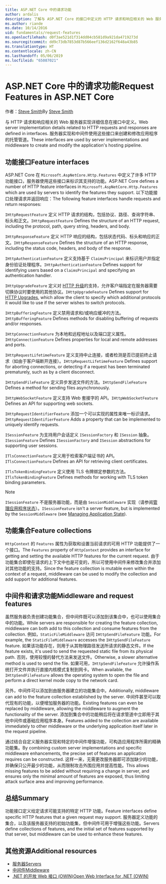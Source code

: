 ```yaml
---
title: ASP.NET Core 中的请求功能
author: ardalis
description: 了解与 ASP.NET Core 的接口中定义的 HTTP 请求和响应相关的 Web 服务器实现详细信息。
ms.author: riande
ms.date: 10/14/2016
uid: fundamentals/request-features
ms.openlocfilehash: d0f3ae521d1f314dd04cb581d9a921da4719273d
ms.sourcegitcommit: dd9c73db7853d87b566eef136d2162f648a43b85
ms.translationtype: HT
ms.contentlocale: zh-CN
ms.lasthandoff: 05/06/2019
ms.locfileid: "65087021"
---
```

# <a name="request-features-in-aspnet-core"></a><span data-ttu-id="75856-103">ASP.NET Core 中的请求功能</span><span class="sxs-lookup"><span data-stu-id="75856-103">Request Features in ASP.NET Core</span></span>

<span data-ttu-id="75856-104">作者：[Steve Smith](https://ardalis.com/)</span><span class="sxs-lookup"><span data-stu-id="75856-104">By [Steve Smith](https://ardalis.com/)</span></span>

<span data-ttu-id="75856-105">与 HTTP 请求和响应相关的 Web 服务器实现详细信息在接口中定义。</span><span class="sxs-lookup"><span data-stu-id="75856-105">Web server implementation details related to HTTP requests and responses are defined in interfaces.</span></span> <span data-ttu-id="75856-106">服务器实现和中间件使用这些接口来创建和修改应用程序的托管管道。</span><span class="sxs-lookup"><span data-stu-id="75856-106">These interfaces are used by server implementations and middleware to create and modify the application's hosting pipeline.</span></span>

## <a name="feature-interfaces"></a><span data-ttu-id="75856-107">功能接口</span><span class="sxs-lookup"><span data-stu-id="75856-107">Feature interfaces</span></span>

<span data-ttu-id="75856-108">ASP.NET Core 在 `Microsoft.AspNetCore.Http.Features` 中定义了许多 HTTP 功能接口，服务器使用这些接口来标识其支持的功能。</span><span class="sxs-lookup"><span data-stu-id="75856-108">ASP.NET Core defines a number of HTTP feature interfaces in `Microsoft.AspNetCore.Http.Features` which are used by servers to identify the features they support.</span></span> <span data-ttu-id="75856-109">以下功能接口处理请求并返回响应：</span><span class="sxs-lookup"><span data-stu-id="75856-109">The following feature interfaces handle requests and return responses:</span></span>

<span data-ttu-id="75856-110">`IHttpRequestFeature` 定义 HTTP 请求的结构，包括协议、路径、查询字符串、标头和正文。</span><span class="sxs-lookup"><span data-stu-id="75856-110">`IHttpRequestFeature` Defines the structure of an HTTP request, including the protocol, path, query string, headers, and body.</span></span>

<span data-ttu-id="75856-111">`IHttpResponseFeature` 定义 HTTP 响应的结构，包括状态代码、标头和响应的正文。</span><span class="sxs-lookup"><span data-stu-id="75856-111">`IHttpResponseFeature` Defines the structure of an HTTP response, including the status code, headers, and body of the response.</span></span>

<span data-ttu-id="75856-112">`IHttpAuthenticationFeature` 定义支持基于 `ClaimsPrincipal` 来标识用户并指定身份验证处理程序。</span><span class="sxs-lookup"><span data-stu-id="75856-112">`IHttpAuthenticationFeature` Defines support for identifying users based on a `ClaimsPrincipal` and specifying an authentication handler.</span></span>

<span data-ttu-id="75856-113">`IHttpUpgradeFeature` 定义对 [HTTP 升级](https://tools.ietf.org/html/rfc2616.html#section-14.42)的支持，允许客户端指定在服务器需要切换协议时要使用的其他协议。</span><span class="sxs-lookup"><span data-stu-id="75856-113">`IHttpUpgradeFeature` Defines support for [HTTP Upgrades](https://tools.ietf.org/html/rfc2616.html#section-14.42), which allow the client to specify which additional protocols it would like to use if the server wishes to switch protocols.</span></span>

<span data-ttu-id="75856-114">`IHttpBufferingFeature` 定义禁用请求和/或响应缓冲的方法。</span><span class="sxs-lookup"><span data-stu-id="75856-114">`IHttpBufferingFeature` Defines methods for disabling buffering of requests and/or responses.</span></span>

<span data-ttu-id="75856-115">`IHttpConnectionFeature` 为本地和远程地址以及端口定义属性。</span><span class="sxs-lookup"><span data-stu-id="75856-115">`IHttpConnectionFeature` Defines properties for local and remote addresses and ports.</span></span>

<span data-ttu-id="75856-116">`IHttpRequestLifetimeFeature` 定义支持中止连接，或者检测是否已提前终止请求（如由于客户端断开连接）。</span><span class="sxs-lookup"><span data-stu-id="75856-116">`IHttpRequestLifetimeFeature` Defines support for aborting connections, or detecting if a request has been terminated prematurely, such as by a client disconnect.</span></span>

<span data-ttu-id="75856-117">`IHttpSendFileFeature` 定义异步发送文件的方法。</span><span class="sxs-lookup"><span data-stu-id="75856-117">`IHttpSendFileFeature` Defines a method for sending files asynchronously.</span></span>

<span data-ttu-id="75856-118">`IHttpWebSocketFeature` 定义支持 Web 套接字的 API。</span><span class="sxs-lookup"><span data-stu-id="75856-118">`IHttpWebSocketFeature` Defines an API for supporting web sockets.</span></span>

<span data-ttu-id="75856-119">`IHttpRequestIdentifierFeature` 添加一个可以实现的属性来唯一标识请求。</span><span class="sxs-lookup"><span data-stu-id="75856-119">`IHttpRequestIdentifierFeature` Adds a property that can be implemented to uniquely identify requests.</span></span>

<span data-ttu-id="75856-120">`ISessionFeature` 为支持用户会话定义 `ISessionFactory` 和 `ISession` 抽象。</span><span class="sxs-lookup"><span data-stu-id="75856-120">`ISessionFeature` Defines `ISessionFactory` and `ISession` abstractions for supporting user sessions.</span></span>

<span data-ttu-id="75856-121">`ITlsConnectionFeature` 定义用于检索客户端证书的 API。</span><span class="sxs-lookup"><span data-stu-id="75856-121">`ITlsConnectionFeature` Defines an API for retrieving client certificates.</span></span>

<span data-ttu-id="75856-122">`ITlsTokenBindingFeature` 定义使用 TLS 令牌绑定参数的方法。</span><span class="sxs-lookup"><span data-stu-id="75856-122">`ITlsTokenBindingFeature` Defines methods for working with TLS token binding parameters.</span></span>

> [!NOTE]
> <span data-ttu-id="75856-123">`ISessionFeature` 不是服务器功能，而是由 `SessionMiddleware` 实现（请参阅[管理应用程序状态](app-state.md)）。</span><span class="sxs-lookup"><span data-stu-id="75856-123">`ISessionFeature` isn't a server feature, but is implemented by the `SessionMiddleware` (see [Managing Application State](app-state.md)).</span></span>

## <a name="feature-collections"></a><span data-ttu-id="75856-124">功能集合</span><span class="sxs-lookup"><span data-stu-id="75856-124">Feature collections</span></span>

<span data-ttu-id="75856-125">`HttpContext` 的 `Features` 属性为获取和设置当前请求的可用 HTTP 功能提供了一个接口。</span><span class="sxs-lookup"><span data-stu-id="75856-125">The `Features` property of `HttpContext` provides an interface for getting and setting the available HTTP features for the current request.</span></span> <span data-ttu-id="75856-126">由于功能集合即使在请求的上下文中也是可变的，所以可使用中间件来修改集合并添加对其他功能的支持。</span><span class="sxs-lookup"><span data-stu-id="75856-126">Since the feature collection is mutable even within the context of a request, middleware can be used to modify the collection and add support for additional features.</span></span>

## <a name="middleware-and-request-features"></a><span data-ttu-id="75856-127">中间件和请求功能</span><span class="sxs-lookup"><span data-stu-id="75856-127">Middleware and request features</span></span>

<span data-ttu-id="75856-128">虽然服务器负责创建功能集合，但中间件既可以添加到该集合中，也可以使用集合中的功能。</span><span class="sxs-lookup"><span data-stu-id="75856-128">While servers are responsible for creating the feature collection, middleware can both add to this collection and consume features from the collection.</span></span> <span data-ttu-id="75856-129">例如，`StaticFileMiddleware` 访问 `IHttpSendFileFeature` 功能。</span><span class="sxs-lookup"><span data-stu-id="75856-129">For example, the `StaticFileMiddleware` accesses the `IHttpSendFileFeature` feature.</span></span> <span data-ttu-id="75856-130">如果该功能存在，则用于从其物理路径发送所请求的静态文件。</span><span class="sxs-lookup"><span data-stu-id="75856-130">If the feature exists, it's used to send the requested static file from its physical path.</span></span> <span data-ttu-id="75856-131">否则，使用较慢的替代方法来发送文件。</span><span class="sxs-lookup"><span data-stu-id="75856-131">Otherwise, a slower alternative method is used to send the file.</span></span> <span data-ttu-id="75856-132">如果可用，`IHttpSendFileFeature` 允许操作系统打开文件并执行直接内核模式复制到网卡。</span><span class="sxs-lookup"><span data-stu-id="75856-132">When available, the `IHttpSendFileFeature` allows the operating system to open the file and perform a direct kernel mode copy to the network card.</span></span>

<span data-ttu-id="75856-133">另外，中间件可以添加到由服务器建立的功能集合中。</span><span class="sxs-lookup"><span data-stu-id="75856-133">Additionally, middleware can add to the feature collection established by the server.</span></span> <span data-ttu-id="75856-134">中间件甚至可以取代现有的功能，以便增加服务器的功能。</span><span class="sxs-lookup"><span data-stu-id="75856-134">Existing features can even be replaced by middleware, allowing the middleware to augment the functionality of the server.</span></span> <span data-ttu-id="75856-135">添加到集合中的功能稍后将在请求管道中立即用于其他中间件或基础应用程序本身。</span><span class="sxs-lookup"><span data-stu-id="75856-135">Features added to the collection are available immediately to other middleware or the underlying application itself later in the request pipeline.</span></span>

<span data-ttu-id="75856-136">通过结合自定义服务器实现和特定的中间件增强功能，可构造应用程序所需的精确功能集。</span><span class="sxs-lookup"><span data-stu-id="75856-136">By combining custom server implementations and specific middleware enhancements, the precise set of features an application requires can be constructed.</span></span> <span data-ttu-id="75856-137">这样一来，无需更改服务器即可添加缺少的功能，并确保只公开最少的功能，从而限制攻击外围应用并提高性能。</span><span class="sxs-lookup"><span data-stu-id="75856-137">This allows missing features to be added without requiring a change in server, and ensures only the minimal amount of features are exposed, thus limiting attack surface area and improving performance.</span></span>

## <a name="summary"></a><span data-ttu-id="75856-138">总结</span><span class="sxs-lookup"><span data-stu-id="75856-138">Summary</span></span>

<span data-ttu-id="75856-139">功能接口定义给定请求可能支持的特定 HTTP 功能。</span><span class="sxs-lookup"><span data-stu-id="75856-139">Feature interfaces define specific HTTP features that a given request may support.</span></span> <span data-ttu-id="75856-140">服务器定义功能的集合，以及该服务器支持的初始功能集，但中间件可用于增强这些功能。</span><span class="sxs-lookup"><span data-stu-id="75856-140">Servers define collections of features, and the initial set of features supported by that server, but middleware can be used to enhance these features.</span></span>

## <a name="additional-resources"></a><span data-ttu-id="75856-141">其他资源</span><span class="sxs-lookup"><span data-stu-id="75856-141">Additional resources</span></span>

* [<span data-ttu-id="75856-142">服务器</span><span class="sxs-lookup"><span data-stu-id="75856-142">Servers</span></span>](xref:fundamentals/servers/index)
* [<span data-ttu-id="75856-143">中间件</span><span class="sxs-lookup"><span data-stu-id="75856-143">Middleware</span></span>](xref:fundamentals/middleware/index)
* [<span data-ttu-id="75856-144">.NET 的开放 Web 接口 (OWIN)</span><span class="sxs-lookup"><span data-stu-id="75856-144">Open Web Interface for .NET (OWIN)</span></span>](xref:fundamentals/owin)
